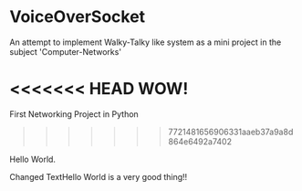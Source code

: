 # VoiceOverSocket
An attempt to implement Walky-Talky like system as a mini project in the subject 'Computer-Networks'

<<<<<<< HEAD
WOW!
=======
First Networking Project in Python
>>>>>>> 7721481656906331aaeb37a9a8d864e6492a7402


Hello World.

Changed TextHello World is a very good thing!!
